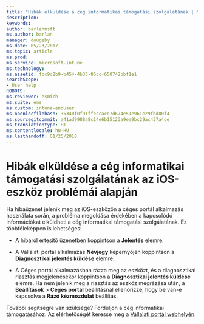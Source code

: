 ```yaml
---
title: "Hibák elküldése a cég informatikai támogatási szolgálatának | Microsoft Docs"
description: 
keywords: 
author: barlanmsft
ms.author: barlan
manager: dougeby
ms.date: 05/23/2017
ms.topic: article
ms.prod: 
ms.service: microsoft-intune
ms.technology: 
ms.assetid: fbc9c2b9-b454-4b33-86cc-650742bbf1e1
searchScope:
- User help
ROBOTS: 
ms.reviewer: esmich
ms.suite: ems
ms.custom: intune-enduser
ms.openlocfilehash: 35340f0f91ffeccacd7d674e51e961e29fbd80f4
ms.sourcegitcommit: a41ad9988a8c14e6b15123a9ea9bc29ac437a4ce
ms.translationtype: HT
ms.contentlocale: hu-HU
ms.lasthandoff: 01/25/2018
---
```

# <a name="send-errors-to-your-company-support-for-issues-with-your-ios-device"></a>Hibák elküldése a cég informatikai támogatási szolgálatának az iOS-eszköz problémái alapján

Ha hibaüzenet jelenik meg az iOS-eszközön a céges portál alkalmazás használata során, a probléma megoldása érdekében a kapcsolódó információkat elküldheti a cég informatikai támogatási szolgálatának. Ez többféleképpen is lehetséges:

-   A hibáról értesítő üzenetben koppintson a **Jelentés** elemre.

-   A Vállalati portál alkalmazás **Névjegy** képernyőjén koppintson a **Diagnosztikai jelentés küldése** elemre.

-   A Céges portál alkalmazásban rázza meg az eszközt, és a diagnosztikai riasztás megjelenésekor koppintson a **Diagnosztikai jelentés küldése** elemre. Ha nem jelenik meg a riasztás az eszköz megrázása után, a **Beállítások** > **Céges portál** beállításnál ellenőrizze, hogy be van-e kapcsolva a **Rázó kézmozdulat** beállítás.

További segítségre van szüksége? Forduljon a cég informatikai támogatásához. Az elérhetőségét keresse meg a [Vállalati portál webhelyén](https://portal.manage.microsoft.com#HelpDeskDialog).

